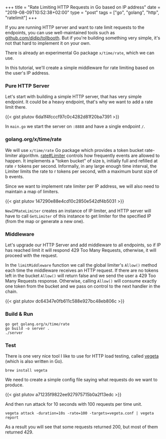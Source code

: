 +++
title = "Rate Limiting HTTP Requests in Go based on IP address"
date = "2019-08-09T10:52:38+02:00"
type = "post"
tags = ["go", "golang", "http", "ratelimit"]
+++

If you are running HTTP server and want to rate limit requests to the endpoints, you can use well-maintained tools such as [github.com/didip/tollbooth](https://github.com/didip/tollbooth). But if you're building something very simple, it's not that hard to implement it on your own.

There is already an experimental Go package `x/time/rate`, which we can use.

In this tutorial, we'll create a simple middleware for rate limiting based on the user's IP address.

### Pure HTTP Server

Let's start with building a simple HTTP server, that has very simple endpoint. It could be a heavy endpoint, that's why we want to add a rate limit there.

{{< gist plutov 6da1f4fcccf97c0c4282d81f20ba7391 >}}

In `main.go` we start the server on `:8888` and have a single endpoint `/`.

### golang.org/x/time/rate

We will use `x/time/rate` Go package which provides a token bucket rate-limiter algorithm. [rate#Limiter](https://godoc.org/golang.org/x/time/rate#Limiter) controls how frequently events are allowed to happen. It implements a "token bucket" of size `b`, initially full and refilled at rate `r` tokens per second. Informally, in any large enough time interval, the Limiter limits the rate to r tokens per second, with a maximum burst size of b events.

Since we want to implement rate limiter per IP address, we will also need to maintain a map of limiters.

{{< gist plutov 147290e88e4cd10c2850e542df4b5031 >}}

`NewIPRateLimiter` creates an instance of IP limiter, and HTTP server will have to call `GetLimiter` of this instance to get limiter for the specified IP (from the map or generate a new one).

### Middleware

Let's upgrade our HTTP Server and add middleware to all endpoints, so if IP has reached limit it will respond 429 Too Many Requests, otherwise, it will proceed with the request.

In the `limitMiddleware` function we call the global limiter's `Allow()` method each time the middleware receives an HTTP request. If there are no tokens left in the bucket `Allow()` will return false and we send the user a 429 Too Many Requests response. Otherwise, calling `Allow()` will consume exactly one token from the bucket and we pass on control to the next handler in the chain.

{{< gist plutov dc64347e0fb611c588e927bc48eb806c >}}

### Build & Run

```
go get golang.org/x/time/rate
go build -o server .
./server
```

### Test

There is one very nice tool I like to use for HTTP load testing, called [vegeta](https://github.com/tsenart/vegeta) (which is also written in Go).

```
brew install vegeta
```

We need to create a simple config file saying what requests do we want to produce.

{{< gist plutov a71235f9822ee927975715b0a2f13edc >}}

And then run attack for 10 seconds with 100 requests per time unit.

```
vegeta attack -duration=10s -rate=100 -targets=vegeta.conf | vegeta report
```

As a result you will see that some requests returned 200, but most of them returned 429.